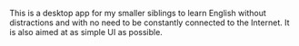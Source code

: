This is a desktop app for my smaller siblings to learn
English without distractions and with no need
to be constantly connected to the Internet. It is also aimed
at as simple UI as possible.